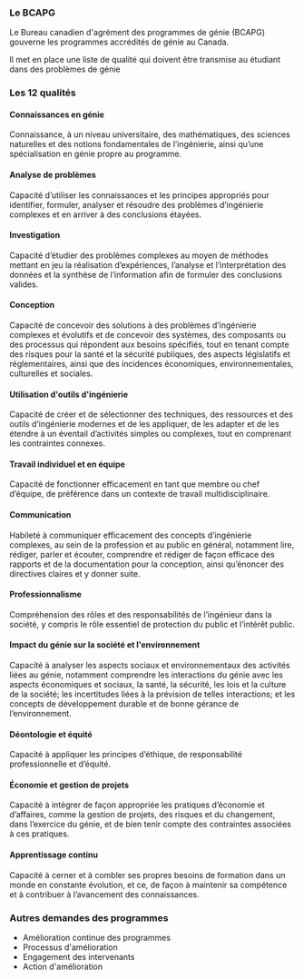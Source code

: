 ### Le BCAPG
Le Bureau canadien d'agrément des programmes de génie (BCAPG) gouverne les programmes accrédités de génie au Canada.

Il met en place une liste de qualité qui doivent être transmise au étudiant dans des problèmes de génie

### Les 12 qualités
#### Connaissances en génie
Connaissance, à un niveau universitaire, des mathématiques, des sciences naturelles et des notions fondamentales de l’ingénierie, ainsi qu’une spécialisation en génie propre au programme.
#### Analyse de problèmes
Capacité d’utiliser les connaissances et les principes appropriés pour identifier, formuler, analyser et résoudre des problèmes d’ingénierie complexes et en arriver à des conclusions étayées.
#### Investigation
Capacité d’étudier des problèmes complexes au moyen de méthodes mettant en jeu la réalisation d’expériences, l’analyse et l’interprétation des données et la synthèse de l’information afin de formuler des conclusions valides.
#### Conception
Capacité de concevoir des solutions à des problèmes d’ingénierie complexes et évolutifs et de concevoir des systèmes, des composants ou des processus qui répondent aux besoins spécifiés, tout en tenant compte des risques pour la santé et la sécurité publiques, des aspects législatifs et réglementaires, ainsi que des incidences économiques, environnementales, culturelles et sociales.
#### Utilisation d'outils d'ingénierie
Capacité de créer et de sélectionner des techniques, des ressources et des outils d’ingénierie modernes et de les appliquer, de les adapter et de les étendre à un éventail d’activités simples ou complexes, tout en comprenant les contraintes connexes.
#### Travail individuel et en équipe
Capacité de fonctionner efficacement en tant que membre ou chef d’équipe, de préférence dans un contexte de travail multidisciplinaire.
#### Communication
Habileté à communiquer efficacement des concepts d’ingénierie complexes, au sein de la profession et au public en général, notamment lire, rédiger, parler et écouter, comprendre et rédiger de façon efficace des rapports et de la documentation pour la conception, ainsi qu’énoncer des directives claires et y donner suite.
#### Professionnalisme
Compréhension des rôles et des responsabilités de l’ingénieur dans la société, y compris le rôle essentiel de protection du public et l’intérêt public.
#### Impact du génie sur la société et l'environnement
Capacité à analyser les aspects sociaux et environnementaux des activités liées au génie, notamment comprendre les interactions du génie avec les aspects économiques et sociaux, la santé, la sécurité, les lois et la culture de la société; les incertitudes liées à la prévision de telles interactions; et les concepts de développement durable et de bonne gérance de l’environnement.
#### Déontologie et équité
Capacité à appliquer les principes d’éthique, de responsabilité professionnelle et d’équité.
#### Économie et gestion de projets
Capacité à intégrer de façon appropriée les pratiques d’économie et d’affaires, comme la gestion de projets, des risques et du changement, dans l’exercice du génie, et de bien tenir compte des contraintes associées à ces pratiques.
#### Apprentissage continu
Capacité à cerner et à combler ses propres besoins de formation dans un monde en constante évolution, et ce, de façon à maintenir sa compétence et à contribuer à l’avancement des connaissances.

### Autres demandes des programmes
- Amélioration continue des programmes
- Processus d'amélioration
- Engagement des intervenants
- Action d'amélioration